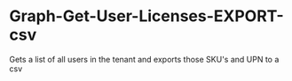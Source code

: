 # Graph-Get-User-Licenses-EXPORT-csv
Gets a list of all users in the tenant and exports those SKU's and UPN to a csv
